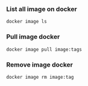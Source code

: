 ### List all image on docker 
```
docker image ls
```

### Pull image docker
```
docker image pull image:tags
```
### Remove image docker 
```
docker image rm image:tag
```